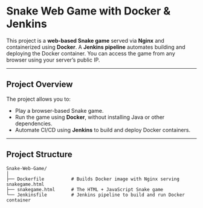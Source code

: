 # Snake Web Game with Docker & Jenkins

This project is a **web-based Snake game** served via **Nginx** and containerized using **Docker**. A **Jenkins pipeline** automates building and deploying the Docker container. You can access the game from any browser using your server’s public IP.

---

## Project Overview

The project allows you to:

- Play a browser-based Snake game.
- Run the game using **Docker**, without installing Java or other dependencies.
- Automate CI/CD using **Jenkins** to build and deploy Docker containers.

---

## Project Structure

```text
Snake-Web-Game/
│
├── Dockerfile          # Builds Docker image with Nginx serving snakegame.html
├── snakegame.html      # The HTML + JavaScript Snake game
└── Jenkinsfile         # Jenkins pipeline to build and run Docker container
